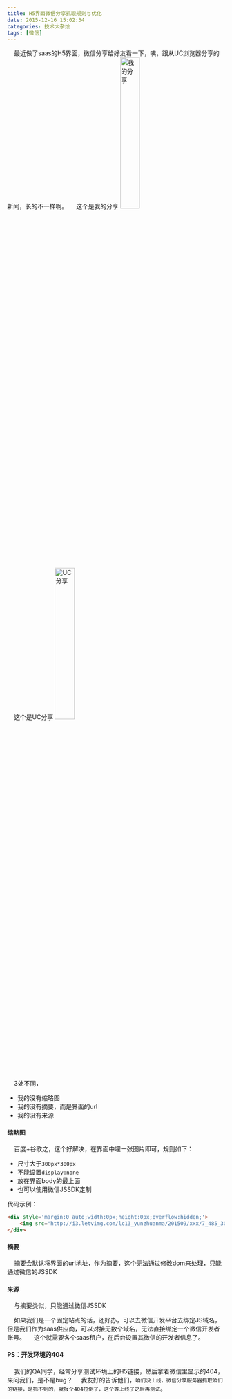 ```yaml
---
title: H5界面微信分享抓取规则与优化
date: 2015-12-16 15:02:34
categories: 技术大杂烩
tags: [微信]
---
```


&nbsp;&nbsp;&nbsp;&nbsp;最近做了saas的H5界面，微信分享给好友看一下，咦，跟从UC浏览器分享的新闻，长的不一样啊。
&nbsp;&nbsp;&nbsp;&nbsp;这个是我的分享
<img src="https://loulanyijian.github.io/images/wx1.png" alt="我的分享" style="width:30%">
<!--more-->
&nbsp;&nbsp;&nbsp;&nbsp;这个是UC分享
<img src="https://loulanyijian.github.io/images/wx2.png" alt="UC分享" style="width:30%">

&nbsp;&nbsp;&nbsp;&nbsp;3处不同，
* 我的没有缩略图
* 我的没有摘要，而是界面的url
* 我的没有来源

#### 缩略图
&nbsp;&nbsp;&nbsp;&nbsp;百度+谷歌之，这个好解决，在界面中埋一张图片即可，规则如下：
* 尺寸大于`300px*300px`
* 不能设置`display:none`
* 放在界面body的最上面
* 也可以使用微信JSSDK定制

代码示例：
``` html
<div style='margin:0 auto;width:0px;height:0px;overflow:hidden;'>
	<img src="http://i3.letvimg.com/lc13_yunzhuanma/201509/xxx/7_485_303.jpg" width='700'>
</div>
```

#### 摘要
&nbsp;&nbsp;&nbsp;&nbsp;摘要会默认将界面的url地址，作为摘要，这个无法通过修改dom来处理，只能通过微信的JSSDK

#### 来源
&nbsp;&nbsp;&nbsp;&nbsp;与摘要类似，只能通过微信JSSDK

&nbsp;&nbsp;&nbsp;&nbsp;如果我们是一个固定站点的话，还好办，可以去微信开发平台去绑定JS域名，但是我们作为saas供应商，可以对接无数个域名，无法直接绑定一个微信开发者账号。
&nbsp;&nbsp;&nbsp;&nbsp;这个就需要各个saas租户，在后台设置其微信的开发者信息了。

#### PS：开发环境的404
&nbsp;&nbsp;&nbsp;&nbsp;我们的QA同学，经常分享测试环境上的H5链接，然后拿着微信里显示的404，来问我们，是不是bug？
&nbsp;&nbsp;&nbsp;&nbsp;我友好的告诉他们，`咱们没上线，微信分享服务器抓取咱们的链接，是抓不到的，就报个404拉倒了，这个等上线了之后再测试`。